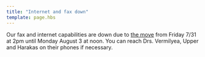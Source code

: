 ```yaml
---
title: "Internet and fax down"
template: page.hbs
---
```


Our fax and internet capabilities are down due to [the move](/were-moving) from Friday 7/31 at 2pm until Monday August 3 at noon. You can reach  Drs. Vermilyea, Upper and Harakas on their phones if necessary.